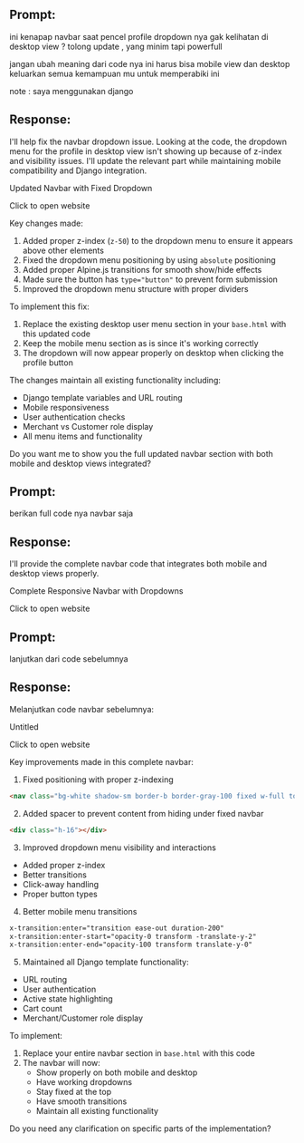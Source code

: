 ## Prompt:
ini kenapap navbar saat pencel profile dropdown nya gak kelihatan di desktop view ? tolong update , yang minim tapi powerfull

jangan ubah meaning dari code nya ini harus bisa mobile view dan desktop keluarkan semua kemampuan mu untuk memperabiki ini

note : saya menggunakan django

## Response:
I'll help fix the navbar dropdown issue. Looking at the code, the dropdown menu for the profile in desktop view isn't showing up because of z-index and visibility issues. I'll update the relevant part while maintaining mobile compatibility and Django integration.

Updated Navbar with Fixed Dropdown

Click to open website

Key changes made:

1.  Added proper z-index (`z-50`) to the dropdown menu to ensure it appears above other elements
2.  Fixed the dropdown menu positioning by using `absolute` positioning
3.  Added proper Alpine.js transitions for smooth show/hide effects
4.  Made sure the button has `type="button"` to prevent form submission
5.  Improved the dropdown menu structure with proper dividers

To implement this fix:

1.  Replace the existing desktop user menu section in your `base.html` with this updated code
2.  Keep the mobile menu section as is since it's working correctly
3.  The dropdown will now appear properly on desktop when clicking the profile button

The changes maintain all existing functionality including:

*   Django template variables and URL routing
*   Mobile responsiveness
*   User authentication checks
*   Merchant vs Customer role display
*   All menu items and functionality

Do you want me to show you the full updated navbar section with both mobile and desktop views integrated?

## Prompt:
berikan full code nya navbar saja

## Response:
I'll provide the complete navbar code that integrates both mobile and desktop views properly.

Complete Responsive Navbar with Dropdowns

Click to open website

## Prompt:
lanjutkan dari code sebelumnya

## Response:
Melanjutkan code navbar sebelumnya:

Untitled

Click to open website

Key improvements made in this complete navbar:

1.  Fixed positioning with proper z-indexing

```html
<nav class="bg-white shadow-sm border-b border-gray-100 fixed w-full top-0 z-50">
```

2.  Added spacer to prevent content from hiding under fixed navbar

```html
<div class="h-16"></div>
```

3.  Improved dropdown menu visibility and interactions

*   Added proper z-index
*   Better transitions
*   Click-away handling
*   Proper button types

4.  Better mobile menu transitions

```html
x-transition:enter="transition ease-out duration-200"
x-transition:enter-start="opacity-0 transform -translate-y-2"
x-transition:enter-end="opacity-100 transform translate-y-0"
```

5.  Maintained all Django template functionality:

*   URL routing
*   User authentication
*   Active state highlighting
*   Cart count
*   Merchant/Customer role display

To implement:

1.  Replace your entire navbar section in `base.html` with this code
2.  The navbar will now:
    *   Show properly on both mobile and desktop
    *   Have working dropdowns
    *   Stay fixed at the top
    *   Have smooth transitions
    *   Maintain all existing functionality

Do you need any clarification on specific parts of the implementation?

